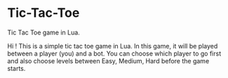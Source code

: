 # Tic-Tac-Toe
Tic Tac Toe game in Lua.

Hi ! This is a simple tic tac toe game in Lua. 
In this game, it will be played between a player (you) and a bot.
You can choose which player to go first and also choose levels between Easy, Medium, Hard before the game starts.

